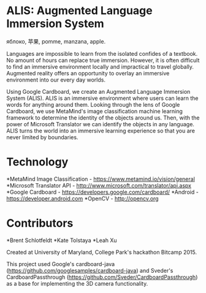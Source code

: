 ALIS: Augmented Language Immersion System
==

яблоко, 苹果, pomme, manzana, apple.

Languages are impossible to learn from the isolated confides of a textbook. No amount of hours can replace true immersion. However, it is often difficult to find an immersive environment locally and impractical to travel globally. Augmented reality offers an opportunity to overlay an immersive environment into our every day worlds.

Using Google Cardboard, we create an Augmented Language Immersion System (ALIS). ALIS is an immersive environment where users can learn the words for anything around them. Looking through the lens of Google Cardboard, we use MetaMind's image classification machine learning framework to determine the identity of the objects around us. Then, with the power of Microsoft Translator we can identify the objects in any language. ALIS turns the world into an immersive learning experience so that you are never limited by boundaries.

# Technology 

*MetaMind Image Classification - https://www.metamind.io/vision/general
*Microsoft Translator API - http://www.microsoft.com/translator/api.aspx
*Google Cardboard - https://developers.google.com/cardboard/
*Android - https://developer.android.com
*OpenCV - http://opencv.org

# Contributors 
*Brent Schlotfeldt 
*Kate Tolstaya 
*Leah Xu

Created at University of Maryland, College Park's hackathon Bitcamp 2015. 

This project used Google's cardboard-java (https://github.com/googlesamples/cardboard-java) and Sveder's CardboardPassthrough (https://github.com/Sveder/CardboardPassthrough) as a base for implementing the 3D camera functionality. 
